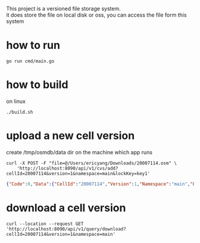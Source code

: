 This project is a versioned file storage system.    
it does store the file on local disk or oss, you can access the file form this system  

# how to run


```shell
go run cmd/main.go

```


# how to build

on linux

```shell
./build.sh

```


# upload a new cell version

create /tmp/osmdb/data dir on the machine which app runs
```azure
curl -X POST -F "file=@/Users/ericyang/Downloads/20007114.osm" \
    'http://localhost:8090/api/v1/cvs/add?cellId=20007114&version=1&namespace=main&lockKey=key1'
```

```json
{"Code":0,"Data":{"CellId":"20007114","Version":1,"Namespace":"main","LockKey":"key1","Comment":""},"Msg":"add new version ok"}
```


# download a cell version

```shell
curl --location --request GET 'http://localhost:8090/api/v1/query/download?cellId=20007114&version=1&namespace=main'

```

